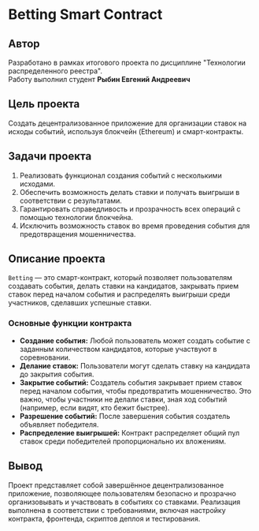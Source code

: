# Betting Smart Contract

## Автор
Разработано в рамках итогового проекта по дисциплине "Технологии распределенного реестра".  
Работу выполнил студент **Рыбин Евгений Андреевич**

## Цель проекта
Создать децентрализованное приложение для организации ставок на исходы событий, используя блокчейн (Ethereum) и смарт-контракты.

## Задачи проекта
1. Реализовать функционал создания событий с несколькими исходами.
2. Обеспечить возможность делать ставки и получать выигрыши в соответствии с результатами.
3. Гарантировать справедливость и прозрачность всех операций с помощью технологии блокчейна.
4. Исключить возможность ставок во время проведения события для предотвращения мошенничества.

## Описание проекта
`Betting` — это смарт-контракт, который позволяет пользователям создавать события, делать ставки на кандидатов, закрывать прием ставок перед началом события и распределять выигрыши среди участников, сделавших успешные ставки.

### Основные функции контракта
- **Создание события:** Любой пользователь может создать событие с заданным количеством кандидатов, которые участвуют в соревновании.
- **Делание ставок:** Пользователи могут сделать ставку на кандидата до закрытия события.
- **Закрытие событий:** Создатель события закрывает прием ставок перед началом события, чтобы предотвратить мошенничество. Это важно, чтобы участники не делали ставки, зная ход событий (например, если видят, кто бежит быстрее).
- **Разрешение событий:** После завершения события создатель объявляет победителя.
- **Распределение выигрышей:** Контракт распределяет общий пул ставок среди победителей пропорционально их вложениям.

## Вывод
Проект представляет собой завершённое децентрализованное приложение, позволяющее пользователям безопасно и прозрачно организовывать и участвовать в событиях со ставками. Реализация выполнена в соответствии с требованиями, включая настройку контракта, фронтенда, скриптов деплоя и тестирования.
